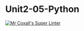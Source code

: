 # Unit2-05-Python

[![Mr Coxall's Super Linter](https://github.com/ICS3U-Programming-ChristopherD/Unit2-05-Python/workflows/Mr%20Coxall's%20Super%20Linter/badge.svg)](https://github.com/ICS3U-Programming-ChristopherD/Unit2-05-Python/actions/)
